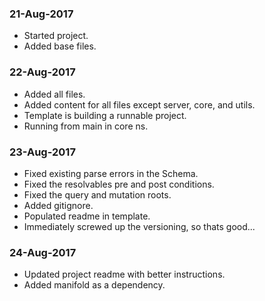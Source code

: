 ### 21-Aug-2017

- Started project.
- Added base files.

### 22-Aug-2017
- Added all files.
- Added content for all files except server, core, and utils.
- Template is building a runnable project.
- Running from main in core ns.

### 23-Aug-2017
- Fixed existing parse errors in the Schema.
- Fixed the resolvables pre and post conditions.
- Fixed the query and mutation roots.
- Added gitignore.
- Populated readme in template.
- Immediately screwed up the versioning, so thats good...

### 24-Aug-2017
- Updated project readme with better instructions.
- Added manifold as a dependency.

